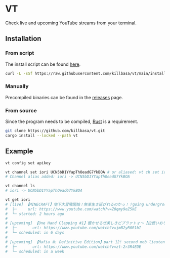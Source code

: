 # VT

Check live and upcoming YouTube streams from your terminal.

## Installation

### From script

The install script can be found [here](/install.sh).

```sh
curl -L -sSf https://raw.githubusercontent.com/killbasa/vt/main/install.sh | sh
```

### Manually

Precompiled binaries can be found in the [releases](https://github.com/killbasa/vt/releases) page.

### From source

Since the program needs to be compiled, [Rust](https://www.rust-lang.org/) is a requirement.

```sh
git clone https://github.com/killbasa/vt.git
cargo install --locked --path vt
```

## Example

```sh
vt config set apikey

vt channel set iori UCN5bD1YYapThOeadG7YkBOA # or aliased: vt ch set iori UCN5bD1YYapThOeadG7YkBOA
# Channel alias added: iori -> UCN5bD1YYapThOeadG7YkBOA

vt channel ls
# iori -> UCN5bD1YYapThOeadG7YkBOA

vt get iori
# [live] 【MINECRAFT】地下大冒険開始！無事生き延びれるのかっ！？going underground again:)【白鹿いおり Phase Connect】
#  ├─     url: https://www.youtube.com/watch?v=Z0qmy9eZ5kE
#  └─ started: 2 hours ago
#
# [upcoming] 【One Hand Clapping #1】響かせるぜ美しきビブラァトォ～【白鹿いおり Phase Connect】
#  ├─       url: https://www.youtube.com/watch?v=jmB2yR0R1bI
#  └─ scheduled: in 6 days
#
# [upcoming] 【Mafia Ⅲ: Definitive Edition】part 12! second mob lieutenant! on Twitch【白鹿いおり Phase Connect】
#  ├─       url: https://www.youtube.com/watch?v=zt-2r3R4EDE
#  └─ scheduled: in a week

```
